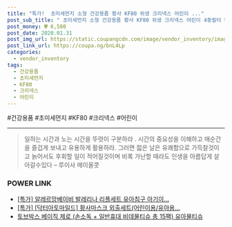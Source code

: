 ```yaml
--- 
title: "특가!  초미세먼지 소형 건강용품 황사 KF80 위생 크리넥스 어린이 ..." 
post_sub_title: " 초미세먼지 소형 건강용품 황사 KF80 위생 크리넥스 어린이 4중필터 마스크 유아마스크" 
post_money: ₩ 6,580 
post_date: 2020.01.31 
post_img_url: https://static.coupangcdn.com/image/vendor_inventory/images/2019/03/09/12/3/3165bede-e9ec-4617-a78c-de97d93f2da2.jpg 
post_link_url: https://coupa.ng/bnL4Lp 
categories: 
  - vendor_inventory 
tags: 
  - 건강용품 
  - 초미세먼지 
  - KF80 
  - 크리넥스 
  - 어린이 
--- 
```

  #건강용품 #초미세먼지 #KF80 #크리넥스 #어린이 
<hr> 

> 일하는 시간과 노는 시간을 뚜렷이 구분하라 . 시간의 중요성을 이해하고 매순간을 즐겁게 보내고 유용하게 활용하라. 그러면 젋은 날은 유쾌함으로 가득찰것이고 늙어서도 후회할 일이 적어질것이며 비록 가난할 때라도 인생을 아름답게 살아갈수있다  – 루이사 메이올콧 


### POWER LINK

* <a href="https://blog.naver.com/sakai111/221789787520" target="_blank">[특가] 알레르망베이비 발레리나 리플세트 유아침구 아기이...</a>
* <a href="https://blog.naver.com/santokki14/221790137170" target="_blank">[특가] [닥터아토마일드] 황사마스크 외출세트(어린이용/유아용...</a>
* <a href="https://blog.naver.com/fasyy4321/221789318672" target="_blank">토브박스 베이직 제로 (손소독 + 일반휴대 비데물티슈 총 15팩) 유아물티슈</a>
